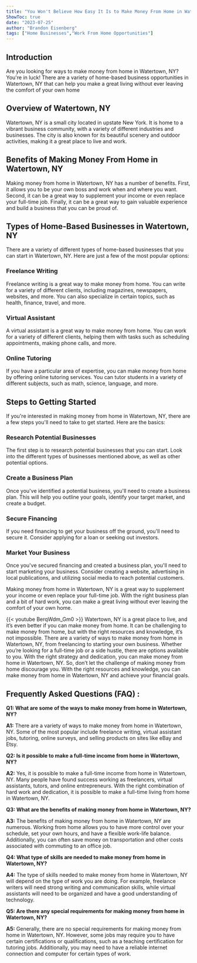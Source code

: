```yaml
---
title: "You Won't Believe How Easy It Is to Make Money From Home in Watertown, NY!"
ShowToc: true 
date: "2023-07-25"
author: "Brandon Eisenberg" 
tags: ["Home Businesses","Work From Home Opportunities"]
---
```

## Introduction 

Are you looking for ways to make money from home in Watertown, NY? You're in luck! There are a variety of home-based business opportunities in Watertown, NY that can help you make a great living without ever leaving the comfort of your own home

## Overview of Watertown, NY

Watertown, NY is a small city located in upstate New York. It is home to a vibrant business community, with a variety of different industries and businesses. The city is also known for its beautiful scenery and outdoor activities, making it a great place to live and work.

## Benefits of Making Money From Home in Watertown, NY

Making money from home in Watertown, NY has a number of benefits. First, it allows you to be your own boss and work when and where you want. Second, it can be a great way to supplement your income or even replace your full-time job. Finally, it can be a great way to gain valuable experience and build a business that you can be proud of.

## Types of Home-Based Businesses in Watertown, NY

There are a variety of different types of home-based businesses that you can start in Watertown, NY. Here are just a few of the most popular options:

### Freelance Writing

Freelance writing is a great way to make money from home. You can write for a variety of different clients, including magazines, newspapers, websites, and more. You can also specialize in certain topics, such as health, finance, travel, and more.

### Virtual Assistant

A virtual assistant is a great way to make money from home. You can work for a variety of different clients, helping them with tasks such as scheduling appointments, making phone calls, and more.

### Online Tutoring

If you have a particular area of expertise, you can make money from home by offering online tutoring services. You can tutor students in a variety of different subjects, such as math, science, language, and more.

## Steps to Getting Started

If you're interested in making money from home in Watertown, NY, there are a few steps you'll need to take to get started. Here are the basics:

### Research Potential Businesses

The first step is to research potential businesses that you can start. Look into the different types of businesses mentioned above, as well as other potential options.

### Create a Business Plan

Once you've identified a potential business, you'll need to create a business plan. This will help you outline your goals, identify your target market, and create a budget.

### Secure Financing

If you need financing to get your business off the ground, you'll need to secure it. Consider applying for a loan or seeking out investors.

### Market Your Business

Once you've secured financing and created a business plan, you'll need to start marketing your business. Consider creating a website, advertising in local publications, and utilizing social media to reach potential customers.

Making money from home in Watertown, NY is a great way to supplement your income or even replace your full-time job. With the right business plan and a bit of hard work, you can make a great living without ever leaving the comfort of your own home.

{{< youtube BerqWdm_Gm0 >}} 
Watertown, NY is a great place to live, and it’s even better if you can make money from home. It can be challenging to make money from home, but with the right resources and knowledge, it’s not impossible. There are a variety of ways to make money from home in Watertown, NY, from freelancing to starting your own business. Whether you’re looking for a full-time job or a side hustle, there are options available to you. With the right strategy and dedication, you can make money from home in Watertown, NY. So, don’t let the challenge of making money from home discourage you. With the right resources and knowledge, you can make money from home in Watertown, NY and achieve your financial goals.

## Frequently Asked Questions (FAQ) :
**Q1: What are some of the ways to make money from home in Watertown, NY?**

**A1:** There are a variety of ways to make money from home in Watertown, NY. Some of the most popular include freelance writing, virtual assistant jobs, tutoring, online surveys, and selling products on sites like eBay and Etsy.

**Q2: Is it possible to make a full-time income from home in Watertown, NY?**

**A2:** Yes, it is possible to make a full-time income from home in Watertown, NY. Many people have found success working as freelancers, virtual assistants, tutors, and online entrepreneurs. With the right combination of hard work and dedication, it is possible to make a full-time living from home in Watertown, NY.

**Q3: What are the benefits of making money from home in Watertown, NY?**

**A3:** The benefits of making money from home in Watertown, NY are numerous. Working from home allows you to have more control over your schedule, set your own hours, and have a flexible work-life balance. Additionally, you can often save money on transportation and other costs associated with commuting to an office job.

**Q4: What type of skills are needed to make money from home in Watertown, NY?**

**A4:** The type of skills needed to make money from home in Watertown, NY will depend on the type of work you are doing. For example, freelance writers will need strong writing and communication skills, while virtual assistants will need to be organized and have a good understanding of technology.

**Q5: Are there any special requirements for making money from home in Watertown, NY?**

**A5:** Generally, there are no special requirements for making money from home in Watertown, NY. However, some jobs may require you to have certain certifications or qualifications, such as a teaching certification for tutoring jobs. Additionally, you may need to have a reliable internet connection and computer for certain types of work.



